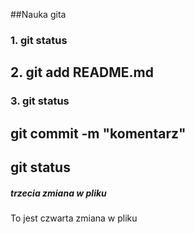 ##Nauka gita

### 1. git status
## 2. git add README.md
### 3. git status
## git commit -m "komentarz"
## git status

##### trzecia zmiana w pliku
To jest czwarta zmiana w pliku
